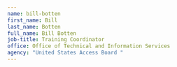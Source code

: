 ```yaml
---
name: bill-botten
first_name: Bill
last_name: Botten
full_name: Bill Botten
job-title: Training Coordinator
office: Office of Technical and Information Services
agency: "United States Access Board "
---
```


